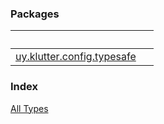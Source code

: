 


### Packages

|&nbsp;|&nbsp;|
|---|---|
| [uy.klutter.config.typesafe](uy.klutter.config.typesafe/index.md) |  |

### Index

[All Types](alltypes/index.md)